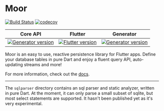 # Moor
[![Build Status](https://travis-ci.com/simolus3/moor.svg?token=u4VnFEE5xnWVvkE6QsqL&branch=master)](https://travis-ci.com/simolus3/moor)
[![codecov](https://codecov.io/gh/simolus3/moor/branch/master/graph/badge.svg)](https://codecov.io/gh/simolus3/moor)


| Core API      | Flutter           | Generator  |
|:-------------:|:-------------:|:-----:|
| [![Generator version](https://img.shields.io/pub/v/moor.svg)](https://pub.dartlang.org/packages/moor) | [![Flutter version](https://img.shields.io/pub/v/moor_flutter.svg)](https://pub.dartlang.org/packages/moor_flutter) | [![Generator version](https://img.shields.io/pub/v/moor_generator.svg)](https://pub.dartlang.org/packages/moor_generator) |

Moor is an easy to use, reactive persistence library for Flutter apps. Define your database tables in pure Dart and 
enjoy a fluent query API, auto-updating streams and more!

For more information, check out the [docs](https://moor.simonbinder.eu/).

-----

The `sqlparser` directory contains an sql parser and static analyzer, written in pure Dart.
At the moment, it can only parse a small subset of sqlite, but most select statements are 
supported. It hasn't been published yet as it's very experimental.